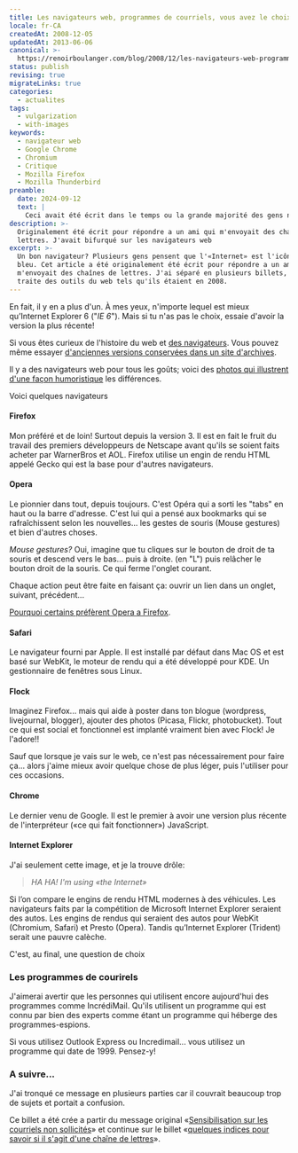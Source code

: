 ```yaml
---
title: Les navigateurs web, programmes de courriels, vous avez le choix!
locale: fr-CA
createdAt: 2008-12-05
updatedAt: 2013-06-06
canonical: >-
  https://renoirboulanger.com/blog/2008/12/les-navigateurs-web-programmes-de-courriels-vous-avez-le-choix/
status: publish
revising: true
migrateLinks: true
categories:
  - actualites
tags:
  - vulgarization
  - with-images
keywords:
  - navigateur web
  - Google Chrome
  - Chromium
  - Critique
  - Mozilla Firefox
  - Mozilla Thunderbird
preamble:
  date: 2024-09-12
  text: |
    Ceci avait été écrit dans le temps ou la grande majorité des gens n’avaient qu'un ordinateur personel à la maison, et il s’agissait rarement d’un produit de Apple. Une époque où Microsoft profitait de son monopole car il fournissait son fournisseur pré-installé par défaut sur chaque ordinateur avec l'étiquette "Internet". Les gens allaient donc *sur l’Internet*.
description: >-
  Originalement été écrit pour répondre a un ami qui m'envoyait des chaînes de
  lettres. J'avait bifurqué sur les navigateurs web
excerpt: >-
  Un bon navigateur? Plusieurs gens pensent que l'«Internet» est l'icône 'e' en
  bleu. Cet article a été originalement été écrit pour répondre a un ami qui
  m'envoyait des chaînes de lettres. J'ai séparé en plusieurs billets, celui-ci
  traite des outils du web tels qu'ils étaient en 2008.
---
```

<!--
migrateLinks:
  external: 4
  waybackMachine:
  - virtuelvis.com
  - www.livinginternet.com
  - browsers.evolt.org
  - www.ghacks.net
-->

En fait, il y en a plus d'un. À mes yeux, n'importe lequel est mieux qu’Internet
Explorer 6 ("_IE 6_"). Mais si tu n'as pas le choix, essaie d'avoir la version
la plus récente!

Si vous êtes curieux de l'histoire du web et [des navigateurs][0]. Vous pouvez
même essayer [d'anciennes versions conservées dans un site d'archives][1].

Il y a des navigateurs web pour tous les goûts; voici des [photos qui illustrent
d'une façon humoristique][2] les différences.

Voici quelques navigateurs

#### Firefox

Mon préféré et de loin! Surtout depuis la version 3\. Il est en fait le fruit du
travail des premiers développeurs de Netscape avant qu'ils se soient faits
acheter par WarnerBros et AOL. Firefox utilise un engin de rendu HTML appelé
Gecko qui est la base pour d'autres navigateurs.

#### Opera

Le pionnier dans tout, depuis toujours. C'est Opéra qui a sorti les "tabs" en
haut ou la barre d'adresse. C'est lui qui a pensé aux bookmarks qui se
rafraîchissent selon les nouvelles... les gestes de souris (Mouse gestures) et
bien d'autres choses.

_Mouse gestures?_ Oui, imagine que tu cliques sur le bouton de droit de ta
souris et descend vers le bas... puis à droite. (en "L") puis relâcher le bouton
droit de la souris. Ce qui ferme l'onglet courant.

Chaque action peut être faite en faisant ça: ouvrir un lien dans un onglet,
suivant, précédent...

[Pourquoi certains préfèrent Opera a Firefox][3].

#### Safari

Le navigateur fourni par Apple. Il est installé par défaut dans Mac OS et est
basé sur WebKit, le moteur de rendu qui a été développé pour KDE. Un
gestionnaire de fenêtres sous Linux.

#### Flock

Imaginez Firefox... mais qui aide à poster dans ton blogue (wordpress,
livejournal, blogger), ajouter des photos (Picasa, Flickr, photobucket). Tout ce
qui est social et fonctionnel est implanté vraiment bien avec Flock! Je
l'adore!!

Sauf que lorsque je vais sur le web, ce n'est pas nécessairement pour faire
ça... alors j'aime mieux avoir quelque chose de plus léger, puis l'utiliser pour
ces occasions.

#### Chrome

Le dernier venu de Google. Il est le premier à avoir une version plus récente de
l'interpréteur («ce qui fait fonctionner») JavaScript.

#### Internet Explorer

J'ai seulement cette image, et je la trouve drôle:

<app-image src="~/assets/content/blog/2008/12/fccc309ec7c1e08ed41d710bf5c9d2fa804934ed.jpg" alt="Vieille photo style époque victorienne avec deux hommes avec chapeaux haut de forme sur une calèche avec entête: Microsoft Internet Explorer." figcaption=" ">

<blockquote class="sr-only"><em lang="en">HA HA! I'm using «the Internet»</em></blockquote>

Si l’on compare le engins de rendu HTML modernes à des véhicules. Les
navigateurs faits par la compétition de Microsoft Internet Explorer seraient des
autos. Les engins de rendus qui seraient des autos pour WebKit (Chromium,
Safari) et Presto (Opera). Tandis qu’Internet Explorer (Trident) serait une
pauvre calèche.

</app-image>

C'est, au final, une question de choix

### Les programmes de courirels

J'aimerai avertir que les personnes qui utilisent encore aujourd'hui des
programmes comme IncrédiMail. Qu'ils utilisent un programme qui est connu par
bien des experts comme étant un programme qui héberge des programmes-espions.

Si vous utilisez Outlook Express ou Incredimail... vous utilisez un programme
qui date de 1999. Pensez-y!

### A suivre...

J'ai tronqué ce message en plusieurs parties car il couvrait beaucoup trop de
sujets et portait a confusion.

Ce billet a été crée a partir du message original «[Sensibilisation sur les
courriels non sollicités][4]» et continue sur le billet «[quelques indices pour
savoir si il s'agit d'une chaîne de lettres][5]».


[0]: https://livinginternet.com/w/wi_browse.htm 'Living Internet - Web Browser History - First, Early'
[1]: http://browsers.evolt.org/
[2]: https://www.ghacks.net/2007/09/27/firefox-vs-opera-vs-internet-explorer/
[3]: http://virtuelvis.com/archives/2004/11/opera-over-firefox
[4]: /blog/2008/12/sensibilisation-sur-les-courriels-non-sollicites/
[5]:
  /blog/2008/12/quelques-indices-pour-savoir-si-un-message-courriel-est-une-chaine-de-lettre/
[6]: /projects
[7]: /projets/les-arnaques-sur-internet
